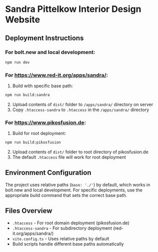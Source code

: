# Sandra Pittelkow Interior Design Website

## Deployment Instructions

### For bolt.new and local development:
```bash
npm run dev
```

### For https://www.red-it.org/apps/sandra/:
1. Build with specific base path:
```bash
npm run build:sandra
```
2. Upload contents of `dist/` folder to `/apps/sandra/` directory on server
3. Copy `.htaccess-sandra` to `.htaccess` in the `/apps/sandra/` directory

### For https://www.pikosfusion.de:
1. Build for root deployment:
```bash
npm run build:pikosfusion
```
2. Upload contents of `dist/` folder to root directory of pikosfusion.de
3. The default `.htaccess` file will work for root deployment

## Environment Configuration

The project uses relative paths (`base: './'`) by default, which works in bolt.new and local development. For specific deployments, use the appropriate build command that sets the correct base path.

## Files Overview

- `.htaccess` - For root domain deployment (pikosfusion.de)
- `.htaccess-sandra` - For subdirectory deployment (red-it.org/apps/sandra/)
- `vite.config.ts` - Uses relative paths by default
- Build scripts handle different base paths automatically